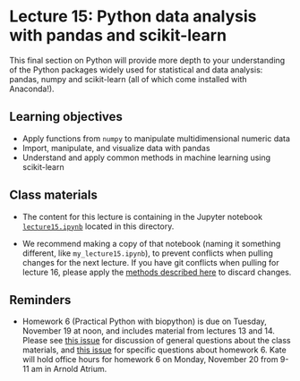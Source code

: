 # Lecture 15: Python data analysis with pandas and scikit-learn

This final section on Python will provide more depth to your understanding of the Python packages widely used for statistical and data analysis: pandas, numpy and scikit-learn (all of which come installed with Anaconda!).

## Learning objectives

- Apply functions from `numpy` to manipulate multidimensional numeric data
- Import, manipulate, and visualize data with pandas
- Understand and apply common methods in machine learning using scikit-learn

## Class materials

- The content for this lecture is containing in the Jupyter notebook [`lecture15.ipynb`](lecture15.ipynb) located in this directory.

- We recommend making a copy of that notebook (naming it something different, like `my_lecture15.ipynb`), to prevent conflicts when pulling changes for the next lecture. If you have git conflicts when pulling for lecture 16, please apply the [methods described here](https://github.com/fredhutchio/tfcb_2019/blob/master/lectures/lecture14/README.md#class-materials) to discard changes.

## Reminders

- Homework 6 (Practical Python with biopython) is due on Tuesday, November 19 at noon, and includes material from lectures 13 and 14. Please see [this issue](https://github.com/fredhutchio/tfcb_2019/issues/35) for discussion of general questions about the class materials, and [this issue](https://github.com/fredhutchio/tfcb_2019/issues/34) for specific questions about homework 6. Kate will hold office hours for homework 6 on Monday, November 20 from 9-11 am in Arnold Atrium.
